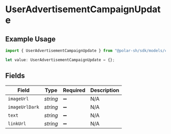 # UserAdvertisementCampaignUpdate

## Example Usage

```typescript
import { UserAdvertisementCampaignUpdate } from "@polar-sh/sdk/models/components";

let value: UserAdvertisementCampaignUpdate = {};
```

## Fields

| Field              | Type               | Required           | Description        |
| ------------------ | ------------------ | ------------------ | ------------------ |
| `imageUrl`         | *string*           | :heavy_minus_sign: | N/A                |
| `imageUrlDark`     | *string*           | :heavy_minus_sign: | N/A                |
| `text`             | *string*           | :heavy_minus_sign: | N/A                |
| `linkUrl`          | *string*           | :heavy_minus_sign: | N/A                |